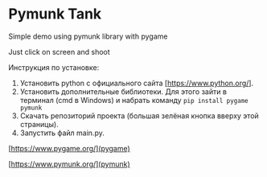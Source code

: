 # Pymunk Tank

Simple demo using pymunk library with pygame

Just click on screen and shoot

Инструкция по установке:
1. Установить python с официального сайта [https://www.python.org/].
2. Установить дополнительные библиотеки. Для этого зайти в терминал (cmd в Windows) и набрать команду `pip install pygame pymunk`
3. Скачать репозиторий проекта (большая зелёная кнопка вверху этой страницы).
4. Запустить файл main.py.

[https://www.pygame.org/](pygame)

[https://www.pymunk.org/](pymunk)
